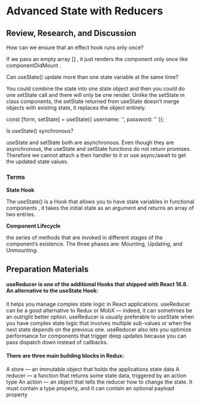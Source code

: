 # Advanced State with Reducers

## Review, Research, and Discussion

How can we ensure that an effect hook runs only once?

If we pass an empty array [] , it just renders the component only once like componentDidMount .

Can useState() update more than one state variable at the same time?

You could combine the state into one state object and then you could do one setState call and there will only be one render. Unlike the setState in class components, the setState returned from useState doesn’t merge objects with existing state, it replaces the object entirely.

  const [form, setState] = useState({
    username: '',
    password: ''
  });

Is useState() synchronous?

useState and setState both are asynchronous. Even though they are asynchronous, the useState and setState functions do not return promises. Therefore we cannot attach a then handler to it or use async/await to get the updated state values.


### Terms

**State Hook**

The useState() is a Hook that allows you to have state variables in functional components , it takes the initial state as an argument and returns an array of two entries.

**Component Lifecycle**

the series of methods that are invoked in different stages of the component’s existence. The three phases are: Mounting, Updating, and Unmounting.

## Preparation Materials


#### useReducer is one of the additional Hooks that shipped with React 16.8. An alternative to the useState Hook:

it helps you manage complex state logic in React applications.
useReducer can be a good alternative to Redux or MobX — indeed,
it can sometimes be an outright better option. useReducer is usually preferable to useState when you have complex state logic that involves multiple sub-values or when the next state depends on the previous one. useReducer also lets you optimize performance for components that trigger deep updates because you can pass dispatch down instead of callbacks.

#### There are three main building blocks in Redux:

A store — an immutable object that holds the applications state data
A reducer — a function that returns some state data, triggered by an action type
An action — an object that tells the reducer how to change the state. It must contain a type property, and it can contain an optional payload property